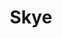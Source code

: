 ---
layout: photography
title:  "Skye"
region: "Scotland"
year: 2019
id: skye
intro: "The Isle of Skye is a popular place these days, but the landscapes can still make you feel like the only person in the world."
seo:
    title: "Travel Photography - Skye"
    description: "Photography from around Skye, including the Quiraing, Camasunary Bay, the Cuillin range, Neist Point and Talisker Bay."
    image:
        url: "Skye-043.jpg"
        alt: "Elgol"
hero:
    image: "Skye-043.jpg"
    alt: "Elgol"
---
